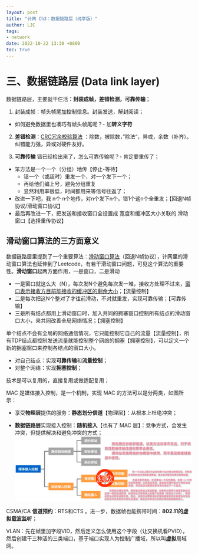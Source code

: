 ```yaml
---
layout: post
title: "计网 Ch3：数据链路层（纯享版）"
author: LJC
tags:
- network
date: 2022-10-22 13:30 +0800
toc: true
---
```


# 三、数据链路层 (Data link layer)

数据链路层，主要就干仨活：**封装成帧，差错检测，可靠传输**；

1. 封装成帧：帧头帧尾加控制信息。封装发送，解封阅读；
- 如何避免数据里也凑巧有帧头帧尾呢？- 加**转义字符**

2. **差错检测**：[CRC冗余校验算法](https://jeremy1lee.github.io/2022/10/21/network-ch3/#32-%E5%BE%AA%E7%8E%AF%E5%86%97%E4%BD%99%E6%A0%A1%E9%AA%8C-crc-cyclic-redundancy-check) ：除数，被除数，”除法“，异或，余数（补齐）。纠错能力强，异或对硬件友好。


3. **可靠传输**
 错已经检出来了，怎么可靠传输呢？- 肯定要重传了；
- 笨方法是一个一个（分组）地传【停止-等待】
    - 错一个（或超时）重发一个，对一个发下一个；
    - 再给他们编上号，避免分组重复
    - 显然利用率很低，时间都用来等信号往返了；
- 改进一下吧，我 n个 n个地传，对n个发下n个，错1个这n个全重发；【回退N帧协议/滑动窗口协议】
- 最后再改进一下，把发送和接收窗口全设置成 宽度和缓冲区大小关联的 滑动窗口【选择重传协议】

## 滑动窗口算法的三方面意义

数据链路层里提到了一个重要算法：[滑动窗口算法](https://baijiahao.baidu.com/s?id=1722866804266375910&wfr=spider&for=pc)（回退N帧协议），计网里的滑动窗口算法也延伸到了Leetcode，有若干滑动窗口问题，可见这个算法的重要性。**滑动窗口**起两方面作用，一是窗口，二是滑动
- 一是窗口就这么大（N），每次发N个避免每次发一堆，接收方处理不过来，<u>窗口表示接收方目前能接收的缓冲区的剩余大小</u>；【流量控制】
- 二是每次把这N个整对了才往前滑动，不对就重发，实现可靠传输；【可靠传输】
- 三是所有结点都用上滑动窗口时，加入共同的拥塞窗口控制所有结点的滑动窗口大小，来共同改善全局网络情况；【拥塞控制】

单个结点不会有全局的网络通信情况，它只能控制它自己的流量【流量控制】，所有TDP结点都控制发送流量就能控制整个网络的拥塞【拥塞控制】，可以定义一个新的拥塞窗口来控制各结点的窗口大小。

- 对自己结点：实现**可靠传输**和**流量控制**；
- 对整个网络：实现**拥塞控制**；


技术是可以复用的，直接复用或做适配复用；

MAC 是媒体接入控制，是一个机制，实现 MAC 的方法可以是分两类，如图所示：
- 享受**物理层**提供的服务：**静态划分信道**【物理层】：从根本上杜绝冲突；

- **数据链路层**实现接入控制：**随机接入**【也有了 MAC 层】：竞争方式，会发生冲突，但提供解决和避免冲突的方式；
![mac02.png](/images/net/mac02.png "MAC 机制的实现方法分类")


CSMA/CA **信道预约**：RTS和CTS 。进一步，数据帧也能携带时间：**802.11的虚拟载波监听**；

VLAN：先在帧里加字段VID，然后定义怎么使用这个字段（让交换机看PVID），然后创建干三种活的三类端口，基于端口实现人为控制广播域，所以叫**虚拟**局域网。



